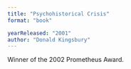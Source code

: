 ```yaml
---
title: "Psychohistorical Crisis"
format: "book"

yearReleased: "2001"
author: "Donald Kingsbury"
---
```

Winner of the 2002 Prometheus Award.
 